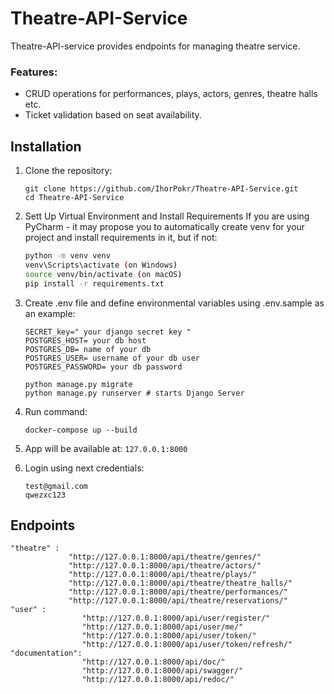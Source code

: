 # Theatre-API-Service
    
Theatre-API-service provides endpoints for managing theatre service.

### Features:
- CRUD operations for performances, plays, actors, genres, theatre halls etc.
- Ticket validation based on seat availability.


## Installation

1. Clone the repository:

   ```
   git clone https://github.com/IhorPokr/Theatre-API-Service.git
   cd Theatre-API-Service
   ```
2. Sett Up Virtual Environment and Install Requirements
If you are using PyCharm - it may propose you to automatically create venv for your project and install requirements
in it, but if not:
   ```bash
   python -m venv venv
   venv\Scripts\activate (on Windows)
   source venv/bin/activate (on macOS)
   pip install -r requirements.txt
   ```

3. Create .env file and define environmental variables using .env.sample as an example:
   ```
   SECRET_key=" your django secret key "
   POSTGRES_HOST= your db host
   POSTGRES_DB= name of your db
   POSTGRES_USER= username of your db user
   POSTGRES_PASSWORD= your db password
   
   ```

   ```
   python manage.py migrate
   python manage.py runserver # starts Django Server
   ```

4. Run command:
   ```
   docker-compose up --build
   ```
5. App will be available at: ```127.0.0.1:8000```
6. Login using next credentials:
   ```
   test@gmail.com
   qwezxc123
   ```
## Endpoints
   ```
   "theatre" : 
                "http://127.0.0.1:8000/api/theatre/genres/"
                "http://127.0.0.1:8000/api/theatre/actors/"
                "http://127.0.0.1:8000/api/theatre/plays/"
                "http://127.0.0.1:8000/api/theatre/theatre_halls/"
                "http://127.0.0.1:8000/api/theatre/performances/"
                "http://127.0.0.1:8000/api/theatre/reservations/"
   "user" : 
                   "http://127.0.0.1:8000/api/user/register/"
                   "http://127.0.0.1:8000/api/user/me/"
                   "http://127.0.0.1:8000/api/user/token/"
                   "http://127.0.0.1:8000/api/user/token/refresh/"
   "documentation": 
                   "http://127.0.0.1:8000/api/doc/"
                   "http://127.0.0.1:8000/api/swagger/"
                   "http://127.0.0.1:8000/api/redoc/"
   ```
